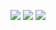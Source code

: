 ![](http://github-profile-summary-cards.vercel.app/api/cards/profile-details?username=minjnlgc&theme=tokyonight)
![](http://github-profile-summary-cards.vercel.app/api/cards/stats?username=minjnlgc&theme=tokyonight)
![](http://github-profile-summary-cards.vercel.app/api/cards/productive-time?username=minjnlgc&theme=tokyonight&utcOffset=1)
